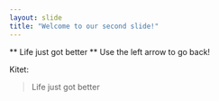 ```yaml
---
layout: slide
title: "Welcome to our second slide!"
---
```

** Life just got better **
Use the left arrow to go back!

Kitet:
 > Life just got better